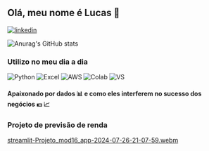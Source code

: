 ## Olá, meu nome é Lucas 👋

[![linkedin](https://img.shields.io/badge/LinkedIn-0077B5?style=for-the-badge&logo=linkedin&logoColor=white
)](https://www.linkedin.com/in/lucas-mendes-dinizz/)

![Anurag's GitHub stats](https://github-readme-stats.vercel.app/api?username=lucasramalho23&show_icons=true&theme=radical)



### Utilizo no meu dia a dia

![Python](https://img.shields.io/badge/Python-14354C?style=for-the-badge&logo=python&logoColor=white)
![Excel](https://img.shields.io/badge/Microsoft_Excel-217346?style=for-the-badge&logo=microsoft-excel&logoColor=white)
![AWS](https://img.shields.io/badge/Amazon_AWS-FF9900?style=for-the-badge&logo=amazonaws&logoColor=white)
![Colab](https://img.shields.io/badge/Colab-F9AB00?style=for-the-badge&logo=googlecolab&color=525252)
![VS](https://img.shields.io/badge/Visual_Studio_Code-0078D4?style=for-the-badge&logo=visual%20studio%20code&logoColor=white)

#### Apaixonado por dados 📊 e como eles interferem no sucesso dos negócios 💵 📈


###  Projeto de previsão de renda


[streamlit-Projeto_mod16_app-2024-07-26-21-07-59.webm](https://github.com/user-attachments/assets/07703e4c-eeb3-47c2-8b73-7658ec456154)
